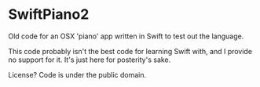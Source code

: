 # SwiftPiano2
Old code for an OSX 'piano' app written in Swift to test out the language.

This code probably isn't the best code for learning Swift with, and I provide no support for it. 
It's just here for posterity's sake.

License? Code is under the public domain.
